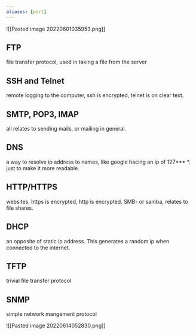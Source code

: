 ```yaml
---
aliases: [port]
---
```

![[Pasted image 20220601035953.png]]


## FTP 
file transfer protocol, used in taking a file from the server

## SSH and Telnet 
remote logging to the computer, ssh is encrypted, telnet is on clear text.

## SMTP, POP3, IMAP 
all relates to sending mails, or mailing in general.

## DNS 
a way to resolve ip address to names, like google hacing an ip of 127***
*. just to make it more readable.

## HTTP/HTTPS 
websites, https is encrypted, http is encrypted. 
SMB- or samba, relates to file shares. 


## DHCP
an opposite of static ip address. This generates a random ip when connected to the internet. 

## TFTP 
trivial file transfer protocol

## SNMP
simple network mangement protocol


 
![[Pasted image 20220614052830.png]]




